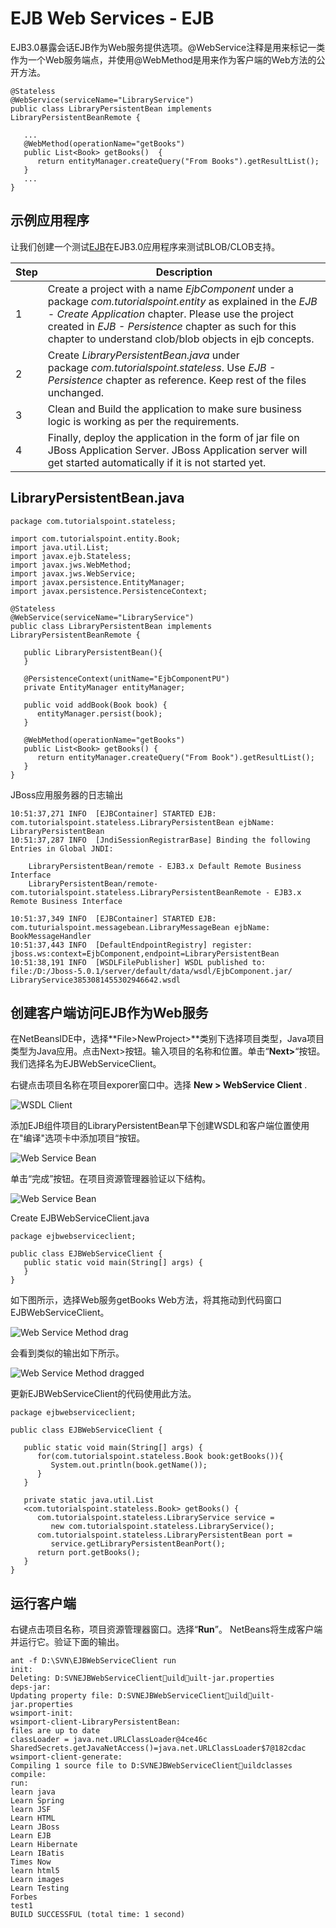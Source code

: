 # EJB Web Services - EJB

EJB3.0暴露会话EJB作为Web服务提供选项。@WebService注释是用来标记一类作为一个Web服务端点，并使用@WebMethod是用来作为客户端的Web方法的公开方法。

```
@Stateless
@WebService(serviceName="LibraryService")
public class LibraryPersistentBean implements LibraryPersistentBeanRemote {

   ...
   @WebMethod(operationName="getBooks")
   public List<Book> getBooks()  {    
      return entityManager.createQuery("From Books").getResultList();
   }
   ...
}
```

## 示例应用程序

让我们创建一个测试[EJB](http://www.yiibai.com/html/ejb/)在EJB3.0应用程序来测试BLOB/CLOB支持。

| Step | Description |
| --- | --- |
| 1 | Create a project with a name _EjbComponent_ under a package _com.tutorialspoint.entity_ as explained in the _EJB - Create Application_ chapter. Please use the project created in _EJB - Persistence_ chapter as such for this chapter to understand clob/blob objects in ejb concepts. |
| 2 | Create _LibraryPersistentBean.java_ under package _com.tutorialspoint.stateless_. Use _EJB - Persistence_ chapter as reference. Keep rest of the files unchanged. |
| 3 | Clean and Build the application to make sure business logic is working as per the requirements. |
| 4 | Finally, deploy the application in the form of jar file on JBoss Application Server. JBoss Application server will get started automatically if it is not started yet. |

## LibraryPersistentBean.java

```
package com.tutorialspoint.stateless;

import com.tutorialspoint.entity.Book;
import java.util.List;
import javax.ejb.Stateless;
import javax.jws.WebMethod;
import javax.jws.WebService;
import javax.persistence.EntityManager;
import javax.persistence.PersistenceContext;

@Stateless
@WebService(serviceName="LibraryService")
public class LibraryPersistentBean implements LibraryPersistentBeanRemote {

   public LibraryPersistentBean(){
   }

   @PersistenceContext(unitName="EjbComponentPU")
   private EntityManager entityManager;         

   public void addBook(Book book) {
      entityManager.persist(book);
   }    

   @WebMethod(operationName="getBooks")
   public List<Book> getBooks() {
      return entityManager.createQuery("From Book").getResultList();
   }
}
```

JBoss应用服务器的日志输出

```
10:51:37,271 INFO  [EJBContainer] STARTED EJB: com.tutorialspoint.stateless.LibraryPersistentBean ejbName: LibraryPersistentBean
10:51:37,287 INFO  [JndiSessionRegistrarBase] Binding the following Entries in Global JNDI:

    LibraryPersistentBean/remote - EJB3.x Default Remote Business Interface
    LibraryPersistentBean/remote-com.tutorialspoint.stateless.LibraryPersistentBeanRemote - EJB3.x Remote Business Interface

10:51:37,349 INFO  [EJBContainer] STARTED EJB: com.tuturialspoint.messagebean.LibraryMessageBean ejbName: BookMessageHandler
10:51:37,443 INFO  [DefaultEndpointRegistry] register: jboss.ws:context=EjbComponent,endpoint=LibraryPersistentBean
10:51:38,191 INFO  [WSDLFilePublisher] WSDL published to: file:/D:/Jboss-5.0.1/server/default/data/wsdl/EjbComponent.jar/
LibraryService3853081455302946642.wsdl

```

## 创建客户端访问EJB作为Web服务

在NetBeansIDE中，选择**File&gt;NewProject&gt;**类别下选择项目类型，Java项目类型为Java应用。点击Next&gt;按钮。输入项目的名称和位置。单击“**Next&gt;**“按钮。我们选择名为EJBWebServiceClient。

右键点击项目名称在项目exporer窗口中。选择 **New &gt; WebService Client** .

![WSDL Client](../img/1553543F1-0.jpg)

添加EJB组件项目的LibraryPersistentBean早下创建WSDL和客户端位置使用在"编译"选项卡中添加项目“按钮。

![Web Service Bean](../img/1553541X8-1.jpg)

单击“完成”按钮。在项目资源管理器验证以下结构。

![Web Service Bean](../img/155354Ia-2.jpg)

Create EJBWebServiceClient.java

```
package ejbwebserviceclient;

public class EJBWebServiceClient {
   public static void main(String[] args) {   
   }
}
```

如下图所示，选择Web服务getBooks Web方法，将其拖动到代码窗口EJBWebServiceClient。

![Web Service Method drag](../img/1553543O1-3.jpg)

会看到类似的输出如下所示。

![Web Service Method dragged](../img/1553542536-4.jpg)

更新EJBWebServiceClient的代码使用此方法。

```
package ejbwebserviceclient;

public class EJBWebServiceClient {

   public static void main(String[] args) {
      for(com.tutorialspoint.stateless.Book book:getBooks()){
         System.out.println(book.getName());
      }       
   }

   private static java.util.List
   <com.tutorialspoint.stateless.Book> getBooks() {
      com.tutorialspoint.stateless.LibraryService service =
         new com.tutorialspoint.stateless.LibraryService();
      com.tutorialspoint.stateless.LibraryPersistentBean port =
         service.getLibraryPersistentBeanPort();
      return port.getBooks();
   }      
}
```

## 运行客户端

右键点击项目名称，项目资源管理器窗口。选择“**Run**”。 NetBeans将生成客户端并运行它。验证下面的输出。 

```
ant -f D:\SVN\EJBWebServiceClient run
init:
Deleting: D:SVNEJBWebServiceClientuilduilt-jar.properties
deps-jar:
Updating property file: D:SVNEJBWebServiceClientuilduilt-jar.properties
wsimport-init:
wsimport-client-LibraryPersistentBean:
files are up to date
classLoader = java.net.URLClassLoader@4ce46c
SharedSecrets.getJavaNetAccess()=java.net.URLClassLoader$7@182cdac
wsimport-client-generate:
Compiling 1 source file to D:SVNEJBWebServiceClientuildclasses
compile:
run:
learn java
Learn Spring
learn JSF
Learn HTML
Learn JBoss
Learn EJB
Learn Hibernate
Learn IBatis
Times Now
learn html5
Learn images
Learn Testing
Forbes
test1
BUILD SUCCESSFUL (total time: 1 second)
```
